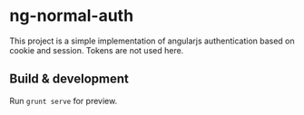 # ng-normal-auth

This project is a simple implementation of angularjs authentication based on cookie and session. Tokens are not used here. 

## Build & development

Run `grunt serve` for preview.


